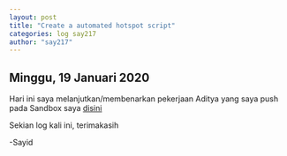 ```yaml
---
layout: post
title: "Create a automated hotspot script"
categories: log say217
author: "say217"
---
```


## Minggu, 19 Januari 2020


Hari ini saya melanjutkan/membenarkan pekerjaan Aditya yang saya push pada Sandbox saya [disini](https://github.com/UI-FASILKOM-OS/extra192/tree/master/SandBox/say217/extraAuto)

Sekian log kali ini, terimakasih

-Sayid